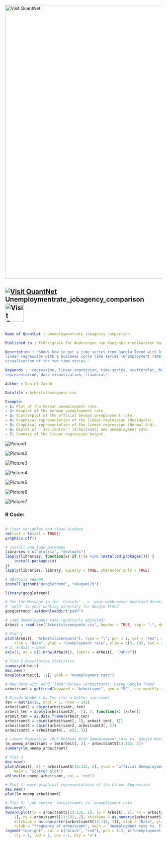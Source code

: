 
[<img src="https://github.com/QuantLet/Styleguide-and-FAQ/blob/master/pictures/banner.png" width="880" alt="Visit QuantNet">](http://quantlet.de/index.php?p=info)

## [<img src="https://github.com/QuantLet/Styleguide-and-Validation-procedure/blob/master/pictures/qloqo.png" alt="Visit QuantNet">](http://quantlet.de/) **Unemploymentrate_jobagency_comparison** [<img src="https://github.com/QuantLet/Styleguide-and-Validation-procedure/blob/master/pictures/QN2.png" width="60" alt="Visit QuantNet 2.0">](http://quantlet.de/d3/ia)

```yaml

Name of QuantLet : Unemploymentrate_jobagency_comparison

Published in : Frühsignale für Änderungen von Konjunkturindikatoren durch Analysen von Big Data

Description : 'Shows how to get a time series from Google Trend with R. Shows some outputs of
linear regression with a business cycle time series (Unemployment rate). Main focus points on
visualization of the two time series.'

Keywords : 'regression, linear-regression, time-series, scatterplot, boxplot, plot, graphical
representation, data visualization, financial'

Author : Daniel Jacob

Datafile : Arbeitslosenquote.csv

Example: 
- 1: Plot of the German unemployment rate.
- 2: Boxplot of the German unemployment rate.
- 3: Scatterplot of the official German unemployment rate.
- 4: Graphical representation of the linear-regression (Residuals).
- 5: Graphical representation of the linear-regression (Normal Q-Q).
- 6: Biplot of ''Job centre'' (Arbeitsamt) and unemployment rate.
- 7: Summary of the linear-regression Output.

```

![Picture1](Unemploymentrate_jobagency_comparison1.png)

![Picture2](Unemploymentrate_jobagency_comparison2.png)

![Picture3](Unemploymentrate_jobagency_comparison3.png)

![Picture4](Unemploymentrate_jobagency_comparison4a.png)

![Picture5](Unemploymentrate_jobagency_comparison4b.png)

![Picture6](Unemploymentrate_jobagency_comparison5.png)

![Picture7](Unemploymentrate_jobagency_comparison6.png)


### R Code:
```r

# clear variables and close windows
rm(list = ls(all = TRUE))
graphics.off()

# install and load packages
libraries = c("plotrix", "devtools")
lapply(libraries, function(x) if (!(x %in% installed.packages())) {
    install.packages(x)
})
lapply(libraries, library, quietly = TRUE, character.only = TRUE)

# devtools needed
install_github("googletrend", "okugami79")

library(googletrend)

# See the Message in the 'Console' --> 'your webbrowser download directory path :
# 'path' is your working directory for Google Trend
googletrend::setdownloaddir("path")

# Load Unemployment rate (quarterly adjusted)
Arbeit = read.csv("Arbeitslosenquote.csv", header = TRUE, sep = ";", dec = ",")

# Plot 1
plot(Arbeit[, "Arbeitslosenquote"], type = "l", pch = 1, col = "red", xaxt = "n", 
    xlab = "Date", ylab = "unemployment rate", ylim = c(5, 13), lwd = 2, main = "Plot of the German unemployment rate")
# 2. X-Axis = Date
axis(1, at = c(1:nrow(Arbeit)), labels = Arbeit[, "Jahre"])

# Plot 2 Descriptive Statistics
summary(Arbeit)
dev.new()
boxplot(Arbeit[, -1], ylab = "Unemployment rate")

# New Data with Word 'labor bureau (Arbeitsamt)' using Google Trend
arbeitsamt = gettrend(keyword = "Arbeitsamt", geo = "DE", use.monthly = TRUE)

# Divide Numbers by Ten (for a better overview)
ten = matrix(10, ncol = 1, nrow = 142)
arbeitsamt2 = cbind(arbeitsamt, ten)
arbeit_ten = apply(arbeitsamt2[, -1], 2, function(x) (x/ten))
arbeit_ten = as.data.frame(arbeit_ten)
arbeitsamt3 = cbind(arbeitsamt[, 1], arbeit_ten[, 1])
arbeitsamt4 = cbind(arbeitsamt2, arbeitsamt3[, 2])
arbeitsamt5 = arbeitsamt4[, -c(2, 3)]

# Linear Regression (OLS-Method) With Unemployment rate vs. Google Words
lm_unemp_arbeitsamt = lm(Arbeit[, 2] ~ arbeitsamt5[13:132, 2])
summary(lm_unemp_arbeitsamt)

# Plot 3
dev.new()
plot(Arbeit[, 2] ~ arbeitsamt5[13:132, 2], ylab = "official Unemployment rate", xlab = "Frequency of the term 'job centre'", 
    main = "Scatter plot")
abline(lm_unemp_arbeitsamt, col = "red")

# Plot 4: more graphical representations of the Linear Regression
dev.new()
plot(lm_unemp_arbeitsamt)

# Plot 5: 'job centre' (Arbeitsamt) vs. Unemployment rate
dev.new()
twoord.plot(lx = arbeitsamt5[13:132, 1], ly = Arbeit[, 2], rx = arbeitsamt5[13:132, 
    1], ry = arbeitsamt5[13:132, 2], xtickpos = as.numeric(arbeitsamt5[13:132, 1]), 
    xticklab = as.character(arbeitsamt5[13:132, 1]), xlab = "Date", ylab = "Unemployment rate", 
    rylab = "frequency of arbeitsamt", main = "Unemployment rate vs. Frequency of the term 'job centre'")
legend("topright", col = c("black", "red"), pch = 1:2, c("Unemployment rate", "job centre"), 
    lty = 1, lwd = 1, cex = 1, bty = "n") 

```
